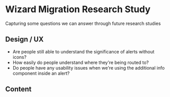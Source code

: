 # Wizard Migration Research Study
Capturing some questions we can answer through future research studies

## Design / UX
- Are people still able to understand the significance of alerts without icons?
- How easily do people understand where they're being routed to?
- Do people have any usability issues when we're using the additional info component inside an alert?

## Content
